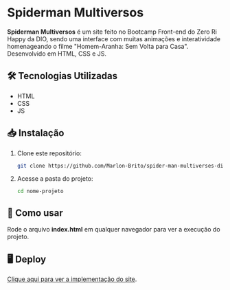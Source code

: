 # Spiderman Multiversos

**Spiderman Multiversos** é um site feito no Bootcamp Front-end do Zero Ri Happy da DIO, sendo uma interface com muitas animações e interatividade homenageando o filme "Homem-Aranha: Sem Volta para Casa". Desenvolvido em HTML, CSS e JS.

## 🛠️ Tecnologias Utilizadas

* HTML
* CSS
* JS

## 📥 Instalação

1. Clone este repositório:
   ```bash
   git clone https://github.com/Marlon-Brito/spider-man-multiverses-dio.git

2. Acesse a pasta do projeto:
   ```bash
   cd nome-projeto

## 🚀 Como usar
   Rode o arquivo **index.html** em qualquer navegador para ver a execução do projeto.

## 🖥️ Deploy
[Clique aqui para ver a implementação do site]([https://marlon-brito.github.io/portfolio2/](https://marlon-brito.github.io/spider-man-multiversos-dio/)).
